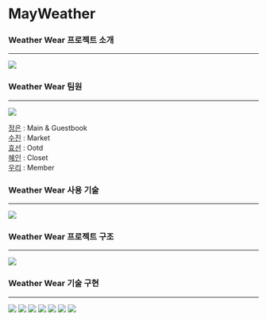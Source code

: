 # MayWeather
### Weather Wear 프로젝트 소개 
***
<img src="https://user-images.githubusercontent.com/71997954/111110099-4a6ec600-859f-11eb-833f-70f92327542c.PNG">

### Weather Wear 팀원
***
<img src="https://user-images.githubusercontent.com/71997954/111110524-092ae600-85a0-11eb-8a5e-e4ca900dc042.PNG">

[정은](https://github.com/jechoiiii) : Main & Guestbook <br>
[수진](https://github.com/dittosj) : Market <br>
[효선](https://github.com/HYOSEONJIN) : Ootd <br>
[혜인](https://github.com/hyenni2-2) : Closet <br>
[우리](https://github.com/uriguri) : Member <br>

### Weather Wear 사용 기술
***
<img src="https://user-images.githubusercontent.com/71997954/111111994-b3a40880-85a2-11eb-845d-595960d0f1bb.PNG">

### Weather Wear 프로젝트 구조
***
<img src="https://user-images.githubusercontent.com/71997954/111112261-35943180-85a3-11eb-8ab3-4a1163c03148.PNG">

### Weather Wear 기술 구현
***
<img src="https://user-images.githubusercontent.com/71997954/111112390-6ffdce80-85a3-11eb-9ab2-cbe71d9941d4.PNG">

<img src="https://user-images.githubusercontent.com/71997954/111112617-c8cd6700-85a3-11eb-8b09-53dc8a7ffb61.PNG">

<img src="https://user-images.githubusercontent.com/71997954/111112752-0c27d580-85a4-11eb-94dc-654a1411a69d.PNG">

<img src="https://user-images.githubusercontent.com/71997954/111112834-2e215800-85a4-11eb-8424-abe8fddcd417.PNG">

<img src="https://user-images.githubusercontent.com/71997954/111113056-7fc9e280-85a4-11eb-90bb-ee3571253a88.PNG">

<img src="https://user-images.githubusercontent.com/71997954/111113182-bf90ca00-85a4-11eb-836d-0883ed726c88.PNG">

<img src="https://user-images.githubusercontent.com/71997954/111113414-14ccdb80-85a5-11eb-812c-fa3ddae268b7.PNG">
